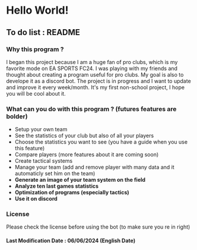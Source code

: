 # Hello World!

## To do list : README

### Why this program ?
I began this project because I am a huge fan of pro clubs, which is my favorite mode on EA SPORTS FC24. I was playing with my friends and thought about creating a program useful for pro clubs. My goal is also to develope it as a discord bot. The project is in progress and I want to update and improve it every week/month. It's my first non-school project, I hope you will be cool about it.

### What can you do with this program ? (futures features are bolder)
* Setup your own team
* See the statistics of your club but also of all your players
* Choose the statistics you want to see (you have a guide when you use this feature)
* Compare players (more features about it are coming soon)
* Create tactical systems
* Manage your team (add and remove player with many data and it automaticly set him on the team)
* **Generate an image of your team system on the field**
* **Analyze ten last games statistics**
* **Optimization of programs (especially tactics)**
* **Use it on discord**

### License
Please check the license before using the bot (to make sure you re in right)

#### Last Modification Date : 06/06/2024 (English Date)